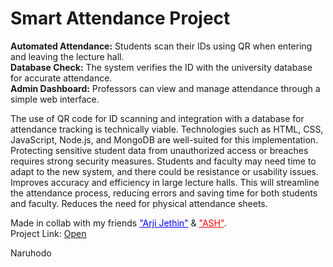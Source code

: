 <h1>Smart Attendance Project</h1>
<p><b>Automated Attendance:</b> Students scan their IDs using QR when
entering and leaving the lecture hall.<br>
<b>Database Check:</b> The system verifies the ID with the university
database for accurate attendance.<br>
<b>Admin Dashboard:</b> Professors can view and manage attendance
through a simple web interface.</p>
<p>The use of QR code for ID
scanning and integration with
a database for attendance
tracking is technically viable.
Technologies such as HTML,
CSS, JavaScript, Node.js, and
MongoDB are well-suited for
this implementation. Protecting sensitive student
data from unauthorized access
or breaches requires strong
security measures. Students
and faculty may need time to
adapt to the new system, and
there could be resistance or
usability issues. Improves accuracy and
efficiency in large lecture halls.
This will streamline the
attendance process, reducing
errors and saving time for both
students and faculty. Reduces
the need for physical
attendance sheets.</p>
Made in collab with my friends  <a style="color: blue" href="https://github.com/ArjiJethin" target=_blank>"Arji Jethin"</a> & <a style="color: red" href="https://github.com/ayushsingh08-dsa" target=_blank>"ASH"</a>. <br>
Project Link: <a href="https://alurubalakarthikeya.github.io/smartAttendance/">Open</a>

Naruhodo

